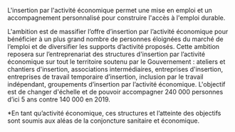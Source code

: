 <p>
  <span id="brief">
L'insertion par l'activité économique permet une mise en emploi et un accompagnement personnalisé pour construire l'accès à l'emploi durable.  </span>
</p>

<p>
L'ambition est de massifier l’offre d’insertion par l’activité économique pour bénéficier à un plus grand nombre de personnes éloignées du marché de l’emploi et de diversifier les supports d’activité proposés. Cette ambition reposera sur l’entreprenariat des structures d'insertion par l’activité économique sur tout le territoire soutenu par le Gouvernement : ateliers et chantiers d'insertion, associations intermédiaires, entreprises d'insertion, entreprises de travail temporaire d’insertion, inclusion par le travail indépendant, groupements d’insertion par l’activité économique. L'objectif est de changer d'échelle et de pouvoir accompagner 240 000 personnes d’ici 5 ans contre 140 000 en 2019.

*En tant qu’activité économique, ces structures et l’atteinte des objectifs sont soumis aux aléas de la conjoncture sanitaire et économique.
</p>